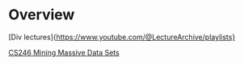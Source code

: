 # Overview

[Div lectures]{https://www.youtube.com/@LectureArchive/playlists}

[CS246 Mining Massive Data Sets](https://www.youtube.com/playlist?list=PLoCMsyE1cvdVnCgHk43vRy7PVTVWJ6WVR)
